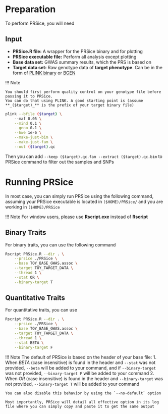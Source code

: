 
# Preparation
To perform PRSice, you will need
## Input
- **PRSice.R file:** A wrapper for the PRSice binary and for plotting
- **PRSice executable file:** Perform all analysis except plotting
- **Base data set:** GWAS summary results, which the PRS is based on
- **Target data set:** Raw genotype data of **target phenotype**.
Can be in the form of  [PLINK binary](https://www.cog-genomics.org/plink2/formats#bed) or [BGEN](http://www.well.ox.ac.uk/~gav/bgen_format/)

!!! Note

    You should first perform quality control on your genotype file before passing it to PRSice.
    You can do that using PLINK. A good starting point is (assume **_($target)_** is the prefix of your target binary file)

``` bash
plink --bfile ($target) \
    --maf 0.05 \
    --mind 0.1 \
    --geno 0.1 \
    --hwe 1e-6 \
    --make-just-bim \
    --make-just-fam \
    --out ($target).qc
```

Then you can add `--keep ($target).qc.fam --extract ($target).qc.bim` to PRSice command to filter out
the samples and SNPs




# Running PRSice
In most case, you can simply run PRSice using the following command, assuming your
PRSice executable is located in `($HOME)/PRSice/` and you are working in `($HOME)/PRSice`

!!! Note
    For window users, please use **Rscript.exe** instead of **Rscript**

## Binary Traits
For binary traits, you can use the following command
``` bash hl_lines="6 7"
Rscript PRSice.R --dir . \
    --prsice ./PRSice \
    --base TOY_BASE_GWAS.assoc \
    --target TOY_TARGET_DATA \
    --thread 1 \
    --stat OR \
    --binary-target T

```

## Quantitative Traits
For quantitative traits, you can use
``` bash hl_lines="6 7"
Rscript PRSice.R --dir . \
    --prsice ./PRSice \
    --base TOY_BASE_GWAS.assoc \
    --target TOY_TARGET_DATA \
    --thread 1 \
    --stat BETA \
    --binary-target F
```

!!! Note
    The default of PRSice is based on the header of your base file:
    1. When *BETA* (case insensitive) is found in the header and `--stat` was not provided, `--beta` will be added to your command, and if `--binary-target` was not provided, `--binary-target F` will be added to your command
    2. When *OR* (case insensitive) is found in the header and `--binary-target` was not provided, `--binary-target T` will be added to your command

    You can also disable this behavior by using the `--no-default` option

    Most importantly, PRSice will detail all effective option in its log file where you can simply copy and paste it to get the same output

